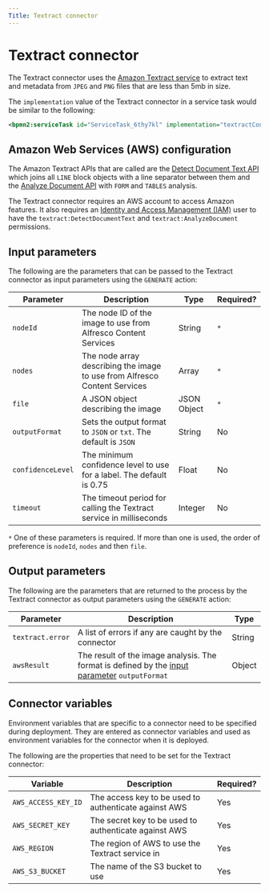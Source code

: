 ```yaml
---
Title: Textract connector
---
```


# Textract connector
The Textract connector uses the [Amazon Textract service](https://aws.amazon.com/textract/) to extract text and metadata from `JPEG` and `PNG` files that are less than 5mb in size.

The `implementation` value of the Textract connector in a service task would be similar to the following:

```xml
<bpmn2:serviceTask id="ServiceTask_6thy7kl" implementation="textractConnector.EXTRACT" />
```

## Amazon Web Services (AWS) configuration
The Amazon Textract APIs that are called are the [Detect Document Text API](https://docs.aws.amazon.com/textract/latest/dg/API_DetectDocumentText.html) which joins all `LINE` block objects with a line separator between them and the [Analyze Document API](https://docs.aws.amazon.com/textract/latest/dg/API_AnalyzeDocument.html) with `FORM` and `TABLES` analysis. 

The Textract connector requires an AWS account to access Amazon features. It also requires an [Identity and Access Management (IAM)](https://aws.amazon.com/iam/) user to have the `textract:DetectDocumentText` and `textract:AnalyzeDocument` permissions. 

## Input parameters
The following are the parameters that can be passed to the Textract connector as input parameters using the `GENERATE` action:

| Parameter | Description | Type | Required? |
| --------- | ----------- | ---- | --------- | 
| `nodeId` | The node ID of the image to use from Alfresco Content Services | String | `*` |
| `nodes` | The node array describing the image to use from Alfresco Content Services | Array | `*` |
| `file` | A JSON object describing the image | JSON Object | `*` |
| `outputFormat` | Sets the output format to `JSON` or `txt`. The default is `JSON` | String | No |
| `confidenceLevel` | The minimum confidence level to use for a label. The default is 0.75 | Float | No |
| `timeout` | The timeout period for calling the Textract service in milliseconds | Integer | No | 

`*` One of these parameters is required. If more than one is used, the order of preference is `nodeId`, `nodes` and then `file`. 

## Output parameters
The following are the parameters that are returned to the process by the Textract connector as output parameters using the `GENERATE` action:

| Parameter | Description | Type |
| --------  | ----------- | ---- |
| `textract.error` |  A list of errors if any are caught by the connector | String |
| `awsResult` | The result of the image analysis. The format is defined by the [input parameter](#input-parameters) `outputFormat` | Object |

## Connector variables
Environment variables that are specific to a connector need to be specified during deployment. They are entered as connector variables and used as environment variables for the connector when it is deployed. 

The following are the properties that need to be set for the Textract connector: 

| Variable | Description | Required? |
| -------- | ----------- | --------- |
| `AWS_ACCESS_KEY_ID` | The access key to be used to authenticate against AWS | Yes |
| `AWS_SECRET_KEY` | The secret key to be used to authenticate against AWS | Yes |
| `AWS_REGION` | The region of AWS to use the Textract service in | Yes | 
| `AWS_S3_BUCKET` | The name of the S3 bucket to use | Yes |